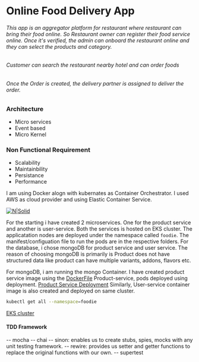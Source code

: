 # Online Food Delivery App
###### This app is an aggregator platform for restaurant where restaurant can bring their food online. So Restaurant owner can register their food service online. Once it's verified, the admin can onboard the restaurant online and they can select the products and category. 
###### Customer can search the restaurant nearby hotel and can order foods
###### Once the Order is created, the delivery partner is assigned to deliver the order.

### Architecture
- Micro services
- Event based
- Micro Kernel

### Non Functional Requirement
- Scalability
- Maintainbility
- Persistance
- Performance

I am using Docker alogn with kubernates as Container Orchestrator. 
I used AWS as cloud provider and using Elastic Container Service.

[![N|Solid](https://tools.publicis.sapient.com/bitbucket/projects/TXSB/repos/harendra-bisht/browse/high-level-diagram.png)](https://tools.publicis.sapient.com/bitbucket/projects/TXSB/repos/harendra-bisht/browse/high-level-diagram.png)

For the starting i have created 2 microservices. One for the product service and another is user-service. Both the services is hosted on EKS cluster. The applicatation nodes are deployed under the namespace called `foodie`.
The manifest/configuation file to run the pods are in the respective folders.
For the database, i chose mongoDB for product service and user service. The reason of choosing mongoDB is primarily is Product does not have structured data like product can have multiple variants, addons, flavors etc. 

For mongoDB, i am running the mongo Container.
I have created product service image using the [DockerFile](https://tools.publicis.sapient.com/bitbucket/projects/TXSB/repos/harendra-bisht/browse/products-service/Dockerfile)
Product-service, pods deployed using deployment.
[Product Service Deployment](https://tools.publicis.sapient.com/bitbucket/projects/TXSB/repos/harendra-bisht/browse/products-service/product-service.deployment.yaml)
Similarly, User-service container image is also created and deployed on same cluster.

```sh
kubectl get all --namespace=foodie
```
[EKS cluster](https://tools.publicis.sapient.com/bitbucket/projects/TXSB/repos/harendra-bisht/browse/EKS%20Cluster.png)

#### TDD Framework
-- mocha
-- chai
-- sinon: enables us to create stubs, spies, mocks with any unit testing framework.
-- rewire: provides us setter and getter functions to replace the original functions with our own.
-- supertest 